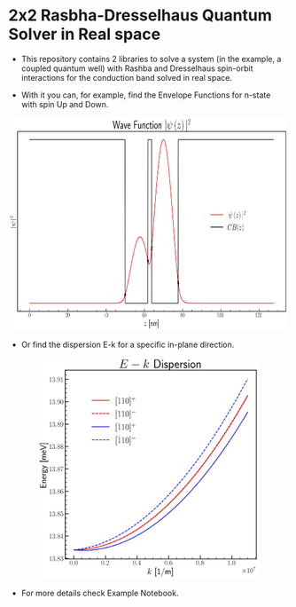 # 2x2 Rasbha-Dresselhaus Quantum Solver in Real space

* This repository contains 2 libraries to solve a system (in the example, a coupled quantum well) with Rashba and Dresselhaus spin-orbit interactions for the conduction band solved in real space.

* With it you can, for example, find the Envelope Functions for n-state with spin Up and Down.

<p align="center">
  <img width="600" height="385" src="WF_Example.jpg">

  
* Or find the dispersion E-k for a specific in-plane direction.
<p align="center">
  
  <img width="400" height="400" src="Dispersion_Example.jpg">
</p>
  
* For more details check Example Notebook.
